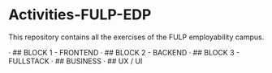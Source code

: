 # Activities-FULP-EDP
This repository contains all the exercises of the FULP employability campus.

· ## BLOCK 1 - FRONTEND
· ## BLOCK 2 - BACKEND
· ## BLOCK 3 - FULLSTACK
· ## BUSINESS
· ## UX / UI
